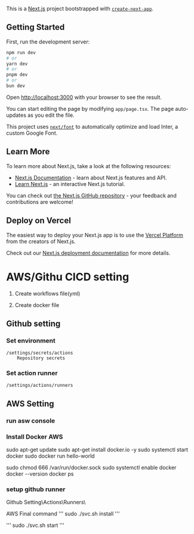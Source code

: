 This is a [Next.js](https://nextjs.org/) project bootstrapped with [`create-next-app`](https://github.com/vercel/next.js/tree/canary/packages/create-next-app).

## Getting Started

First, run the development server:

```bash
npm run dev
# or
yarn dev
# or
pnpm dev
# or
bun dev
```

Open [http://localhost:3000](http://localhost:3000) with your browser to see the result.

You can start editing the page by modifying `app/page.tsx`. The page auto-updates as you edit the file.

This project uses [`next/font`](https://nextjs.org/docs/basic-features/font-optimization) to automatically optimize and load Inter, a custom Google Font.

## Learn More

To learn more about Next.js, take a look at the following resources:

- [Next.js Documentation](https://nextjs.org/docs) - learn about Next.js features and API.
- [Learn Next.js](https://nextjs.org/learn) - an interactive Next.js tutorial.

You can check out [the Next.js GitHub repository](https://github.com/vercel/next.js/) - your feedback and contributions are welcome!

## Deploy on Vercel

The easiest way to deploy your Next.js app is to use the [Vercel Platform](https://vercel.com/new?utm_medium=default-template&filter=next.js&utm_source=create-next-app&utm_campaign=create-next-app-readme) from the creators of Next.js.

Check out our [Next.js deployment documentation](https://nextjs.org/docs/deployment) for more details.
 
# AWS/Githu CICD setting

1. Create workflows file(yml)

2. Create docker file

## Github setting 
### Set environment
    /settings/secrets/actions
        Repository secrets

### Set action runner
    /settings/actions/runners


## AWS Setting
### run asw console

### Install Docker AWS
sudo apt-get update 
sudo apt-get install docker.io -y 
sudo systemctl start docker 
sudo docker run hello-world


sudo chmod 666 /var/run/docker.sock 
sudo systemctl enable docker docker --version docker ps


### setup github runner
 Github  Setting\Actions\Runners\ <Create hosted runner>

 AWS Final command
'''
sudo ./svc.sh install 
'''

'''
sudo ./svc.sh start
'''